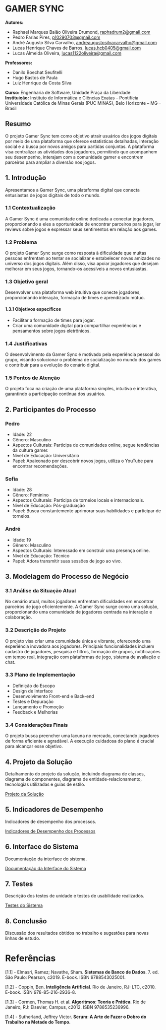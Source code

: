 # GAMER SYNC

**Autores:**
- Raphael Marques Baião Oliveira Drumond, raphadrum2@gmail.com
- Pedro Farias Pires, p10290703@gmail.com
- André Augusto Silva Carvalho, andreaugustosilvacarvalho@gmail.com
- Lucas Henrique Chaves de Barros, lucas.hcb0405@gmail.com
- Lucas Almeida Oliveira, lucas1122oliveira@gmail.com

**Professores:**
- Danilo Boechat Seufitelli
- Hugo Bastos de Paula
- Luiz Henrique da Costa Silva

**Curso:** Engenharia de Software, Unidade Praça da Liberdade  
**Instituição:** Instituto de Informática e Ciências Exatas – Pontifícia Universidade Católica de Minas Gerais (PUC MINAS), Belo Horizonte – MG – Brasil

## Resumo

O projeto Gamer Sync tem como objetivo atrair usuários dos jogos digitais por meio de uma plataforma que oferece estatísticas detalhadas, interação social e a busca por novos amigos para partidas conjuntas. A plataforma visa centralizar as atividades dos jogadores, permitindo que acompanhem seu desempenho, interajam com a comunidade gamer e encontrem parceiros para ampliar a diversão nos jogos.

## 1. Introdução

Apresentamos a Gamer Sync, uma plataforma digital que conecta entusiastas de jogos digitais de todo o mundo.

### 1.1 Contextualização

A Gamer Sync é uma comunidade online dedicada a conectar jogadores, proporcionando a eles a oportunidade de encontrar parceiros para jogar, ler reviews sobre jogos e expressar seus sentimentos em relação aos games.

### 1.2 Problema

O projeto Gamer Sync surge como resposta à dificuldade que muitas pessoas enfrentam ao tentar se socializar e estabelecer novas amizades no universo dos jogos digitais. Além disso, visa apoiar jogadores que desejam melhorar em seus jogos, tornando-os acessíveis a novos entusiastas.

### 1.3 Objetivo geral

Desenvolver uma plataforma web intuitiva que conecte jogadores, proporcionando interação, formação de times e aprendizado mútuo.

#### 1.3.1 Objetivos específicos

- Facilitar a formação de times para jogar.
- Criar uma comunidade digital para compartilhar experiências e pensamentos sobre jogos eletrônicos.

### 1.4 Justificativas

O desenvolvimento da Gamer Sync é motivado pela experiência pessoal do grupo, visando solucionar o problema de socialização no mundo dos games e contribuir para a evolução do cenário digital.

### 1.5 Pontos de Atenção

O projeto foca na criação de uma plataforma simples, intuitiva e interativa, garantindo a participação contínua dos usuários.

## 2. Participantes do Processo

### Pedro
- Idade: 22
- Gênero: Masculino
- Aspectos Culturais: Participa de comunidades online, segue tendências da cultura gamer.
- Nível de Educação: Universitário
- Papel: Apaixonado por descobrir novos jogos, utiliza o YouTube para encontrar recomendações.

### Sofia
- Idade: 28
- Gênero: Feminino
- Aspectos Culturais: Participa de torneios locais e internacionais.
- Nível de Educação: Pós-graduação
- Papel: Busca constantemente aprimorar suas habilidades e participar de torneios.

### André
- Idade: 19
- Gênero: Masculino
- Aspectos Culturais: Interessado em construir uma presença online.
- Nível de Educação: Técnico
- Papel: Adora transmitir suas sessões de jogo ao vivo.

## 3. Modelagem do Processo de Negócio

### 3.1 Análise da Situação Atual

No cenário atual, muitos jogadores enfrentam dificuldades em encontrar parceiros de jogo eficientemente. A Gamer Sync surge como uma solução, proporcionando uma comunidade de jogadores centrada na interação e colaboração.

### 3.2 Descrição do Projeto

O projeto visa criar uma comunidade única e vibrante, oferecendo uma experiência inovadora aos jogadores. Principais funcionalidades incluem cadastro de jogadores, pesquisa e filtros, formação de grupos, notificações em tempo real, integração com plataformas de jogo, sistema de avaliação e chat.

### 3.3 Plano de Implementação

- Definição do Escopo
- Design de Interface
- Desenvolvimento Front-end e Back-end
- Testes e Depuração
- Lançamento e Promoção
- Feedback e Melhorias

### 3.4 Considerações Finais

O projeto busca preencher uma lacuna no mercado, conectando jogadores de forma eficiente e agradável. A execução cuidadosa do plano é crucial para alcançar esse objetivo.

## 4. Projeto da Solução

Detalhamento do projeto da solução, incluindo diagrama de classes, diagrama de componentes, diagrama de entidade-relacionamento, tecnologias utilizadas e guias de estilo.

[Projeto da Solução](solution-design.md)

## 5. Indicadores de Desempenho

Indicadores de desempenho dos processos.

[Indicadores de Desempenho dos Processos](performance-indicators.md)

## 6. Interface do Sistema

Documentação da interface do sistema.

[Documentação da Interface do Sistema](interface.md)

## 7. Testes

Descrição dos testes de unidade e testes de usabilidade realizados.

[Testes do Sistema](tests.md)

## 8. Conclusão

Discussão dos resultados obtidos no trabalho e sugestões para novas linhas de estudo.

# Referências

[1.1] - Elmasri, Ramez; Navathe, Sham. **Sistemas de Banco de Dados**. 7. ed. São Paulo: Pearson, c2019. E-book. ISBN 9788543025001.

[1.2] - Coppin, Ben. **Inteligência Artificial**. Rio de Janeiro, RJ: LTC, c2010. E-book. ISBN 978-85-216-2936-8.

[1.3] - Cormen, Thomas H. et al. **Algoritmos: Teoria e Prática**. Rio de Janeiro, RJ: Elsevier, Campus, c2012. ISBN 9788535236996.

[1.4] - Sutherland, Jeffrey Victor. **Scrum: A Arte de Fazer o Dobro do Trabalho na Metade do Tempo**.